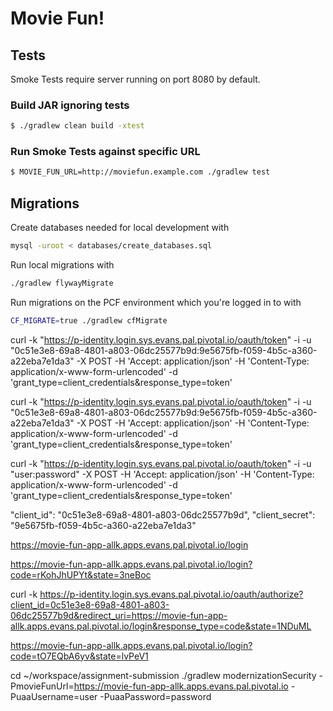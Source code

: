 # Movie Fun!

## Tests

Smoke Tests require server running on port 8080 by default.

### Build JAR ignoring tests

```bash
$ ./gradlew clean build -xtest
```

### Run Smoke Tests against specific URL

```bash
$ MOVIE_FUN_URL=http://moviefun.example.com ./gradlew test
```

## Migrations

Create databases needed for local development with

```bash
mysql -uroot < databases/create_databases.sql
```

Run local migrations with

```bash
./gradlew flywayMigrate
```

Run migrations on the PCF environment which you're logged in to with

```bash
CF_MIGRATE=true ./gradlew cfMigrate
```

curl -k "https://p-identity.login.sys.evans.pal.pivotal.io/oauth/token" -i -u "0c51e3e8-69a8-4801-a803-06dc25577b9d:9e5675fb-f059-4b5c-a360-a22eba7e1da3" -X POST -H 'Accept: application/json' -H 'Content-Type: application/x-www-form-urlencoded' -d 'grant_type=client_credentials&response_type=token'

curl -k "https://p-identity.login.sys.evans.pal.pivotal.io/oauth/token" -i -u "0c51e3e8-69a8-4801-a803-06dc25577b9d:9e5675fb-f059-4b5c-a360-a22eba7e1da3" -X POST -H 'Accept: application/json' -H 'Content-Type: application/x-www-form-urlencoded' -d 'grant_type=client_credentials&response_type=token'

curl -k "https://p-identity.login.sys.evans.pal.pivotal.io/oauth/token" -i -u "user:password" -X POST -H 'Accept: application/json' -H 'Content-Type: application/x-www-form-urlencoded' -d 'grant_type=client_credentials&response_type=token'



   "client_id": "0c51e3e8-69a8-4801-a803-06dc25577b9d",
     "client_secret": "9e5675fb-f059-4b5c-a360-a22eba7e1da3"


https://movie-fun-app-allk.apps.evans.pal.pivotal.io/login


https://movie-fun-app-allk.apps.evans.pal.pivotal.io/login?code=rKohJhUPYt&state=3neBoc


curl -k https://p-identity.login.sys.evans.pal.pivotal.io/oauth/authorize?client_id=0c51e3e8-69a8-4801-a803-06dc25577b9d&redirect_uri=https://movie-fun-app-allk.apps.evans.pal.pivotal.io/login&response_type=code&state=1NDuML

https://movie-fun-app-allk.apps.evans.pal.pivotal.io/login?code=tO7EQbA6yv&state=lvPeV1

cd ~/workspace/assignment-submission
./gradlew modernizationSecurity -PmovieFunUrl=https://movie-fun-app-allk.apps.evans.pal.pivotal.io -PuaaUsername=user -PuaaPassword=password